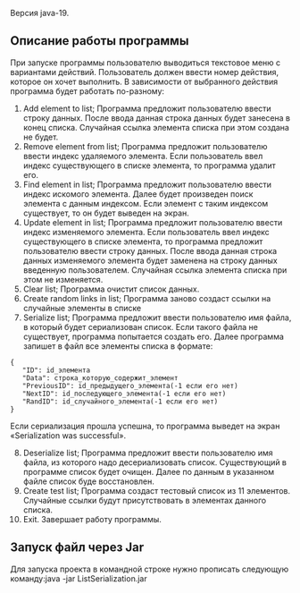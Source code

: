 Версия java-19.
## Описание работы программы
При запуске программы пользователю выводиться текстовое меню с вариантами действий. Пользователь должен ввести номер действия, которое он хочет выполнить. В зависимости от выбранного действия программа будет работать по-разному:
1.	Add element to list; Программа предложит пользователю ввести строку данных. После ввода данная строка данных будет занесена в конец списка. Случайная ссылка элемента списка при этом создана не будет.
2.	Remove element from list; Программа предложит пользователю ввести индекс удаляемого элемента. Если пользователь ввел индекс существующего в списке элемента, то программа удалит его.
3.	Find element in list; Программа предложит пользователю ввести индекс искомого элемента. Далее будет произведен поиск элемента с данным индексом. Если элемент с таким индексом существует, то он будет выведен на экран.
4.	Update element in list; Программа предложит пользователю ввести индекс изменяемого элемента. Если пользователь ввел индекс существующего в списке элемента, то программа предложит пользователю ввести строку данных. После ввода данная строка данных изменяемого элемента будет заменена на строку данных введенную пользователем. Случайная ссылка элемента списка при этом не изменяется.
5.	Clear list; Программа очистит список данных.
6.	Create random links in list; Программа заново создаст ссылки на случайные элементы в списке
7.	Serialize list; Программа предложит ввести пользователю имя файла, в который будет сериализован список. Если такого файла не существует, программа попытается создать его. Далее программа запишет в файл все элементы списка в формате:
```
{
   "ID": id_элемента
   "Data": строка_которую_содержит_элемент
   "PreviousID": id_предыдущего_элемента(-1 если его нет)
   "NextID": id_последующего_элемента(-1 если его нет)
   "RandID": id_случайного_элемента(-1 если его нет)
}
```
Если сериализация прошла успешна, то программа выведет на экран «Serialization was successful».

8. Deserialize list; Программа предложит ввести пользователю имя файла, из которого надо десериализовать список. Существующий в программе список будет очищен. Далее по данным в указанном файле список буде восстановлен.
9. Create test list; Программа создаст тестовый список из 11 элементов. Случайные ссылки будут присутствовать в элементах данного списка.
0. Exit. Завершает работу программы.

## Запуск файл через Jar
Для запуска проекта в командной строке нужно прописать следующую команду:java -jar ListSerialization.jar
